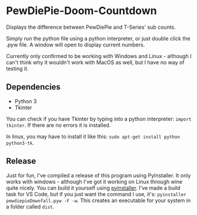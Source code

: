 # PewDiePie-Doom-Countdown

Displays the difference between PewDiePie and T-Series' sub counts.

Simply run the python file using a python interpreter, or just double click the .pyw file. A window will open to display current numbers.

Currently only confirmed to be working with Windows and Linux - although I can't think why it wouldn't work with MacOS as well, but I have no way of testing it.

## Dependencies

* Python 3
* Tkinter

You can check if you have Tkinter by typing into a python interpreter:
`import tkinter`.
If there are no errors it is installed.

In linux, you may have to install it like this:
`sudo apt-get install python python3-tk`.

## Release

Just for fun, I've compiled a release of this program using PyInstaller. It only works with windows - although I've got it working on Linux through wine quite nicely.
You can build it yourself using [pyinstaller](https://www.pyinstaller.org/). I've made a build task for VS Code, but if you just want the command I use, it's: `pyinstaller pewdiepieDownfall.pyw -F -w`. This creates an executable for your system in a folder called `dist`.
